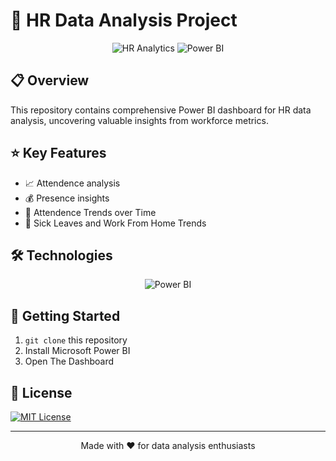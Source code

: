 # 🎯 HR Data Analysis Project

<div align="center">
  
![HR Analytics](https://img.shields.io/badge/HR-Analytics-blue)
![Power BI](https://img.shields.io/badge/Power_BI-F2C811?style=for-the-badge&logo=powerbi&logoColor=black)

</div>

## 📋 Overview
This repository contains comprehensive Power BI dashboard for HR data analysis, uncovering valuable insights from workforce metrics.


## ⭐ Key Features
- 📈 Attendence analysis
- 💰 Presence insights
- 🎯 Attendence Trends over Time
- 🏢 Sick Leaves and Work From Home Trends

## 🛠️ Technologies
<div align="center">

![Power BI](https://img.shields.io/badge/Power_BI-F2C811?style=for-the-badge&logo=powerbi&logoColor=black)

</div>

## 🚀 Getting Started
1. `git clone` this repository
2. Install Microsoft Power BI
3. Open The Dashboard

## 📄 License
[![MIT License](https://img.shields.io/badge/License-MIT-green.svg)](https://choosealicense.com/licenses/mit/)

---
<div align="center">
Made with ❤️ for data analysis enthusiasts
</div>